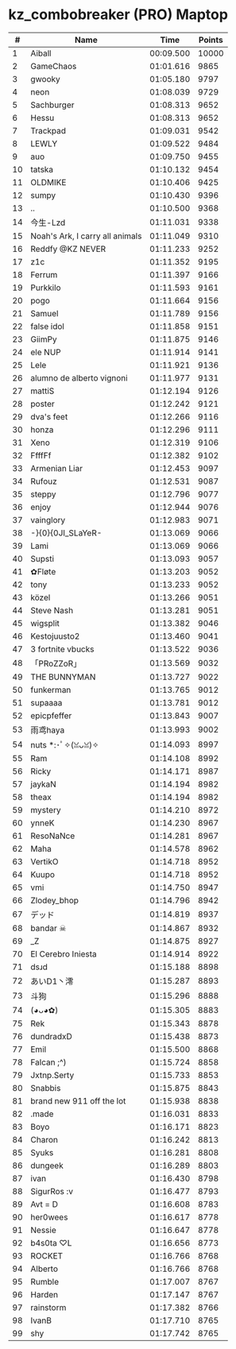 # kz_combobreaker (PRO) Maptop

|  # | Name | Time | Points |
|-------------- | -------------- | -------------- | -------------- | 
| 1 | Aiball | 00:09.500 | 10000 | 
| 2 | GameChaos | 01:01.616 | 9865 | 
| 3 | gwooky | 01:05.180 | 9797 | 
| 4 | neon | 01:08.039 | 9729 | 
| 5 | Sachburger | 01:08.313 | 9652 | 
| 6 | Hessu | 01:08.313 | 9652 | 
| 7 | Trackpad | 01:09.031 | 9542 | 
| 8 | LEWLY | 01:09.522 | 9484 | 
| 9 | auo | 01:09.750 | 9455 | 
| 10 | tatska | 01:10.132 | 9454 | 
| 11 | OLDMIKE | 01:10.406 | 9425 | 
| 12 | sumpy | 01:10.430 | 9396 | 
| 13 | .. | 01:10.500 | 9368 | 
| 14 | 今生-Lzd | 01:11.031 | 9338 | 
| 15 | Noah's Ark, I carry all animals | 01:11.049 | 9310 | 
| 16 | Reddfy @KZ NEVER | 01:11.233 | 9252 | 
| 17 | z1c | 01:11.352 | 9195 | 
| 18 | Ferrum | 01:11.397 | 9166 | 
| 19 | Purkkilo | 01:11.593 | 9161 | 
| 20 | pogo | 01:11.664 | 9156 | 
| 21 | Samuel | 01:11.789 | 9156 | 
| 22 | false idol | 01:11.858 | 9151 | 
| 23 | GiimPy | 01:11.875 | 9146 | 
| 24 | ele NUP | 01:11.914 | 9141 | 
| 25 | Lele | 01:11.921 | 9136 | 
| 26 | alumno de alberto vignoni | 01:11.977 | 9131 | 
| 27 | mattiS | 01:12.194 | 9126 | 
| 28 | poster | 01:12.242 | 9121 | 
| 29 | dva's feet | 01:12.266 | 9116 | 
| 30 | honza | 01:12.296 | 9111 | 
| 31 | Xeno | 01:12.319 | 9106 | 
| 32 | FfffFf | 01:12.382 | 9102 | 
| 33 | Armenian Liar | 01:12.453 | 9097 | 
| 34 | Rufouz | 01:12.531 | 9087 | 
| 35 | steppy | 01:12.796 | 9077 | 
| 36 | enjoy | 01:12.944 | 9076 | 
| 37 | vainglory | 01:12.983 | 9071 | 
| 38 | -}{0}{0JI_SLaYeR- | 01:13.069 | 9066 | 
| 39 | Lami | 01:13.069 | 9066 | 
| 40 | Supsti | 01:13.093 | 9057 | 
| 41 | ✿Fløte | 01:13.203 | 9052 | 
| 42 | tony | 01:13.233 | 9052 | 
| 43 | közel | 01:13.266 | 9051 | 
| 44 | Steve Nash | 01:13.281 | 9051 | 
| 45 | wigsplit | 01:13.382 | 9046 | 
| 46 | Kestojuusto2 | 01:13.460 | 9041 | 
| 47 | 3 fortnite vbucks | 01:13.522 | 9036 | 
| 48 | 「PRoZZoR」 | 01:13.569 | 9032 | 
| 49 | THE BUNNYMAN | 01:13.727 | 9022 | 
| 50 | funkerman | 01:13.765 | 9012 | 
| 51 | supaaaa | 01:13.781 | 9012 | 
| 52 | epicpfeffer | 01:13.843 | 9007 | 
| 53 | 雨鸢haya | 01:13.993 | 9002 | 
| 54 | nuts *:･ﾟ✧(ꈍᴗꈍ)✧ | 01:14.093 | 8997 | 
| 55 | Ram | 01:14.108 | 8992 | 
| 56 | Ricky | 01:14.171 | 8987 | 
| 57 | jaykaN | 01:14.194 | 8982 | 
| 58 | theax | 01:14.194 | 8982 | 
| 59 | mystery | 01:14.210 | 8972 | 
| 60 | ynneK | 01:14.230 | 8967 | 
| 61 | ResoNaNce | 01:14.281 | 8967 | 
| 62 | Maha | 01:14.578 | 8962 | 
| 63 | VertikO | 01:14.718 | 8952 | 
| 64 | Kuupo | 01:14.718 | 8952 | 
| 65 | vmi | 01:14.750 | 8947 | 
| 66 | Zlodey_bhop | 01:14.796 | 8942 | 
| 67 | デッド | 01:14.819 | 8937 | 
| 68 | bandar ☠ | 01:14.867 | 8932 | 
| 69 | _Z | 01:14.875 | 8927 | 
| 70 | El Cerebro Iniesta | 01:14.914 | 8922 | 
| 71 | dsɹd | 01:15.188 | 8898 | 
| 72 | あいD1丶澪 | 01:15.287 | 8893 | 
| 73 | 斗狗 | 01:15.296 | 8888 | 
| 74 | (◕ᴗ◕✿) | 01:15.305 | 8883 | 
| 75 | Rek | 01:15.343 | 8878 | 
| 76 | dundradxD | 01:15.438 | 8873 | 
| 77 | Emil | 01:15.500 | 8868 | 
| 78 | Falcan ;^) | 01:15.724 | 8858 | 
| 79 | Jxtnp.Serty | 01:15.733 | 8853 | 
| 80 | Snabbis | 01:15.875 | 8843 | 
| 81 | brand new 911 off the lot | 01:15.938 | 8838 | 
| 82 | .made | 01:16.031 | 8833 | 
| 83 | Boyo | 01:16.171 | 8823 | 
| 84 | Charon | 01:16.242 | 8813 | 
| 85 | Syuks | 01:16.281 | 8808 | 
| 86 | dungeek | 01:16.289 | 8803 | 
| 87 | ivan | 01:16.430 | 8798 | 
| 88 | SigurRos :v | 01:16.477 | 8793 | 
| 89 | Avt = D | 01:16.608 | 8783 | 
| 90 | her0wees | 01:16.617 | 8778 | 
| 91 | Nessie | 01:16.647 | 8778 | 
| 92 | b4s0ta ♡L | 01:16.656 | 8773 | 
| 93 | ROCKET | 01:16.766 | 8768 | 
| 94 | Alberto | 01:16.766 | 8768 | 
| 95 | Rumble | 01:17.007 | 8767 | 
| 96 | Harden | 01:17.147 | 8767 | 
| 97 | rainstorm | 01:17.382 | 8766 | 
| 98 | IvanB | 01:17.710 | 8765 | 
| 99 | shy | 01:17.742 | 8765 | 

